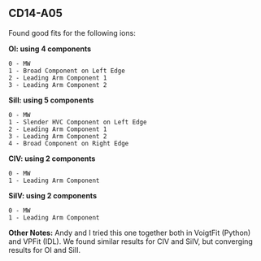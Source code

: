 ## CD14-A05

Found good fits for the following ions:

**OI: using 4 components**
```
0 - MW
1 - Broad Component on Left Edge
2 - Leading Arm Component 1
3 - Leading Arm Component 2
```
**SiII: using 5 components**
```
0 - MW
1 - Slender HVC Component on Left Edge
2 - Leading Arm Component 1
3 - Leading Arm Component 2
4 - Broad Component on Right Edge
```
**CIV: using 2 components**
```
0 - MW
1 - Leading Arm Component
```
**SiIV: using 2 components**
```
0 - MW
1 - Leading Arm Component
```

**Other Notes:**
Andy and I tried this one together both in VoigtFit (Python) and VPFit (IDL). We found similar results for CIV and SiIV, but converging results for OI and SiII. 